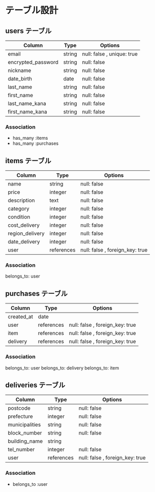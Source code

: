 # テーブル設計

## users テーブル
| Column              | Type   | Options       |
|---------------------|--------|---------------|
| email               | string | null: false , unique: true  |
| encrypted_password            | string | null: false   |
| nickname            | string | null: false   |
| date_birth          | date | null: false   |
| last_name           | string | null: false   |
| first_name          | string | null: false   |
| last_name_kana  | string | null: false   |
| first_name_kana | string | null: false   |

### Association
- has_many :items
- has_many :purchases


## items テーブル
| Column           | Type   | Options     |
|------------------|--------|-------------|
| name            | string | null: false |
| price          | integer    | null: false |
| description        | text   | null: false |
| category        | integer | null: false |
| condition        | integer | null: false |
| cost_delivery      | integer | null: false |
| region_delivery      | integer | null: false |
| date_delivery    | integer | null: false |
| user               | references | null: false , foreign_key: true  |

### Association
belongs_to: user

## purchases テーブル
| Column           | Type   | Options     |
|------------------|--------|-------------|
| created_at               | date |   |
| user               | references | null: false , foreign_key: true  |
| item               | references | null: false , foreign_key: true  |
| delivery               | references | null: false , foreign_key: true  |

### Association
belongs_to: user
belongs_to: delivery
belongs_to: item


## deliveries テーブル
| Column           | Type   | Options     |
|------------------|--------|-------------|
| postcode            | string | null: false |
| prefecture          | integer    | null: false |
| municipalities        | string   | null: false |
| block_number        | string | null: false |
| building_name        | string |  |
| tel_number        | integer | null: false |
| user               | references | null: false , foreign_key: true  |

### Association
- belongs_to :user

